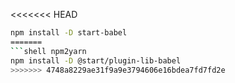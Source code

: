 <<<<<<< HEAD
```sh
npm install -D start-babel
=======
```shell npm2yarn
npm install -D @start/plugin-lib-babel
>>>>>>> 4748a8229ae31f9a9e3794606e16bdea7fd7fd2e
```
